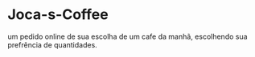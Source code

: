 # Joca-s-Coffee
um pedido online de sua escolha de um cafe da manhã, escolhendo sua prefrência de quantidades.
